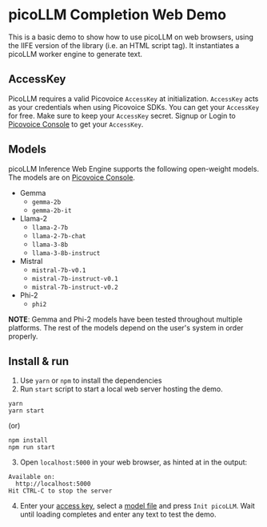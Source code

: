 # picoLLM Completion Web Demo

This is a basic demo to show how to use picoLLM on web browsers, using the IIFE version of the library (i.e. an HTML
script tag). It instantiates a picoLLM worker engine to generate text.

## AccessKey

PicoLLM requires a valid Picovoice `AccessKey` at initialization. `AccessKey` acts as your credentials when using
Picovoice SDKs.
You can get your `AccessKey` for free. Make sure to keep your `AccessKey` secret.
Signup or Login to [Picovoice Console](https://console.picovoice.ai/) to get your `AccessKey`.

## Models

picoLLM Inference Web Engine supports the following open-weight models. The models are on
[Picovoice Console](https://console.picovoice.ai/).

- Gemma
  - `gemma-2b`
  - `gemma-2b-it`
- Llama-2
  - `llama-2-7b`
  - `llama-2-7b-chat`
  - `llama-3-8b`
  - `llama-3-8b-instruct`
- Mistral
  - `mistral-7b-v0.1`
  - `mistral-7b-instruct-v0.1`
  - `mistral-7b-instruct-v0.2`
- Phi-2
  - `phi2`

**NOTE**: Gemma and Phi-2 models have been tested throughout multiple platforms. The rest of the models
depend on the user's system in order properly.

## Install & run

1. Use `yarn` or `npm` to install the dependencies
2. Run `start` script to start a local web server hosting the demo.

```console
yarn
yarn start
```

(or)

```console
npm install
npm run start
```

3. Open `localhost:5000` in your web browser, as hinted at in the output:

```console
Available on:
  http://localhost:5000
Hit CTRL-C to stop the server
```

4. Enter your [access key](#accesskey), select a [model file](#models) and press `Init picoLLM`. Wait until
loading completes and enter any text to test the demo.

